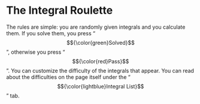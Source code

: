 # The Integral Roulette

The rules are simple: you are randomly given integrals and you calculate them. If you solve them, you press “$${\color{green}Solved}$$”, otherwise you press “$${\color{red}Pass}$$”.
You can customize the difficulty of the integrals that appear. You can read about the difficulties on the page itself under the “$${\color{lightblue}Integral List}$$” tab.
